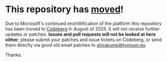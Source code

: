 # This repository has [moved](https://shinmera.com/projects/crypto-shortcuts)!
Due to Microsoft's continued enshittification of the platform this repository has been moved to [Codeberg](https://shinmera.com/projects/crypto-shortcuts) in August of 2025. It will not receive further updates or patches. **Issues and pull requests will not be looked at here either**, please submit your patches and issue tickets on Codeberg, or send them directly via good old email patches to [shirakumo@tymoon.eu](mailto:shirakumo@tymoon.eu).

Thanks.
